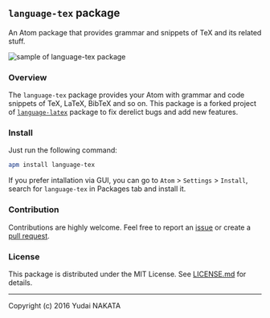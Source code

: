 `language-tex` package
---
An Atom package that provides grammar and snippets of TeX and its related stuff.

![sample of language-tex package](https://github.com/yudai-nkt/language-tex/blob/master/_img/preview.png?raw=true "sample of language-tex package")

### Overview
The `language-tex` package provides your Atom with grammar and code snippets of TeX, LaTeX, BibTeX and so on.
This package is a forked project of [`language-latex`](https://github.com/area/language-latex) package to fix derelict bugs and add new features.


### Install
Just run the following command:

```bash
apm install language-tex
```

If you prefer intallation via GUI, you can go to `Atom` > `Settings` > `Install`, search for `language-tex` in Packages tab and install it.

### Contribution
Contributions are highly welcome. Feel free to report an [issue](https://github.com/yudai-nkt/language-tex/issues) or create a [pull request](https://github.com/yudai-nkt/language-tex/pulls).

### License
This package is distributed under the MIT License.
See [LICENSE.md](https://github.com/yudai-nkt/language-tex/blob/master/LICENSE.md) for details.

---
Copyright (c) 2016 Yudai NAKATA
